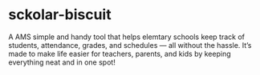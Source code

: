 # sckolar-biscuit

A AMS simple and handy tool that helps elemtary schools keep track of students, attendance, grades, and schedules — all without the hassle. It’s made to make life easier for teachers, parents, and kids by keeping everything neat and in one spot!
